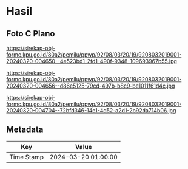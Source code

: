 # Hasil

## Foto C Plano

https://sirekap-obj-formc.kpu.go.id/80a2/pemilu/ppwp/92/08/03/20/19/9208032019001-20240320-004650--4e523bd1-2fd1-490f-9348-109693967b55.jpg

https://sirekap-obj-formc.kpu.go.id/80a2/pemilu/ppwp/92/08/03/20/19/9208032019001-20240320-004656--d86e5125-79cd-497b-b8c9-be1011f61d4c.jpg

https://sirekap-obj-formc.kpu.go.id/80a2/pemilu/ppwp/92/08/03/20/19/9208032019001-20240320-004704--72bfd346-14e1-4d52-a2d1-2b92da714b06.jpg


## Metadata

| Key        | Value               |
| ---------- | ------------------- |
| Time Stamp | 2024-03-20 01:00:00 |



